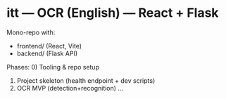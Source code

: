 # itt — OCR (English) — React + Flask

Mono-repo with:

- frontend/ (React, Vite)
- backend/ (Flask API)

Phases: 0) Tooling & repo setup

1. Project skeleton (health endpoint + dev scripts)
2. OCR MVP (detection+recognition)
   ...
